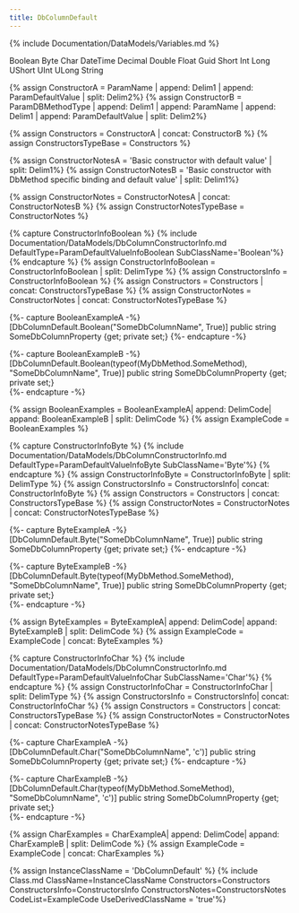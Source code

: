 ```yaml
---
title: DbColumnDefault
---
```

{% include Documentation/DataModels/Variables.md %}


Boolean 
Byte 
Char 
DateTime
Decimal 
Double 
Float 
Guid 
Short
Int 
Long 
UShort 
UInt 
ULong 
String


{% assign ConstructorA = ParamName | append: Delim1 | append: ParamDefaultValue | split: Delim2%}
{% assign ConstructorB = ParamDBMethodType | append: Delim1 | append: ParamName | append: Delim1 | append: ParamDefaultValue | split: Delim2%}

{% assign Constructors =  ConstructorA | concat: ConstructorB  %}
{% assign ConstructorsTypeBase =  Constructors %}

{% assign ConstructorNotesA = 'Basic constructor with default value' | split: Delim1%}
{% assign ConstructorNotesB = 'Basic constructor with DbMethod specific binding and default value' | split: Delim1%}

{% assign ConstructorNotes =  ConstructorNotesA | concat: ConstructorNotesB  %}
{% assign ConstructorNotesTypeBase =  ConstructorNotes %}


{% capture ConstructorInfoBoolean %}
{% include Documentation/DataModels/DbColumnConstructorInfo.md  DefaultType=ParamDefaultValueInfoBoolean SubClassName='Boolean'%}
{% endcapture %}
{% assign ConstructorInfoBoolean = ConstructorInfoBoolean | split: DelimType %}
{% assign ConstructorsInfo =  ConstructorInfoBoolean %}
{% assign Constructors =  Constructors | concat: ConstructorsTypeBase  %}
{% assign ConstructorNotes =  ConstructorNotes | concat: ConstructorNotesTypeBase  %}

{%- capture BooleanExampleA -%}
[DbColumnDefault.Boolean("SomeDbColumnName", True)]
public string SomeDbColumnProperty {get; private set;}
{%- endcapture -%}

{%- capture BooleanExampleB -%}
[DbColumnDefault.Boolean(typeof(MyDbMethod.SomeMethod), "SomeDbColumnName", True)]
public string SomeDbColumnProperty {get; private set;}	
{%- endcapture -%}

{% assign BooleanExamples = BooleanExampleA| append: DelimCode| appand: BooleanExampleB | split: DelimCode %}
{% assign ExampleCode = BooleanExamples %}






{% capture ConstructorInfoByte %}
{% include Documentation/DataModels/DbColumnConstructorInfo.md  DefaultType=ParamDefaultValueInfoByte SubClassName='Byte'%}
{% endcapture %}
{% assign ConstructorInfoByte = ConstructorInfoByte | split: DelimType %}
{% assign ConstructorsInfo =  ConstructorsInfo| concat: ConstructorInfoByte %}
{% assign Constructors =  Constructors | concat: ConstructorsTypeBase  %}
{% assign ConstructorNotes =  ConstructorNotes | concat: ConstructorNotesTypeBase  %}

{%- capture ByteExampleA -%}
[DbColumnDefault.Byte("SomeDbColumnName", True)]
public string SomeDbColumnProperty {get; private set;}
{%- endcapture -%}

{%- capture ByteExampleB -%}
[DbColumnDefault.Byte(typeof(MyDbMethod.SomeMethod), "SomeDbColumnName", True)]
public string SomeDbColumnProperty {get; private set;}	
{%- endcapture -%}

{% assign ByteExamples = ByteExampleA| append: DelimCode| appand: ByteExampleB | split: DelimCode %}
{% assign ExampleCode = ExampleCode | concat: ByteExamples %}



{% capture ConstructorInfoChar %}
{% include Documentation/DataModels/DbColumnConstructorInfo.md  DefaultType=ParamDefaultValueInfoChar SubClassName='Char'%}
{% endcapture %}
{% assign ConstructorInfoChar = ConstructorInfoChar | split: DelimType %}
{% assign ConstructorsInfo =  ConstructorsInfo| concat: ConstructorInfoChar %}
{% assign Constructors =  Constructors | concat: ConstructorsTypeBase  %}
{% assign ConstructorNotes =  ConstructorNotes | concat: ConstructorNotesTypeBase  %}

{%- capture CharExampleA -%}
[DbColumnDefault.Char("SomeDbColumnName", 'c')]
public string SomeDbColumnProperty {get; private set;}
{%- endcapture -%}

{%- capture CharExampleB -%}
[DbColumnDefault.Char(typeof(MyDbMethod.SomeMethod), "SomeDbColumnName", 'c')]
public string SomeDbColumnProperty {get; private set;}	
{%- endcapture -%}

{% assign CharExamples = CharExampleA| append: DelimCode| appand: CharExampleB | split: DelimCode %}
{% assign ExampleCode = ExampleCode | concat: CharExamples %}


{% assign InstanceClassName = 'DbColumnDefault' %}
{% include Class.md ClassName=InstanceClassName Constructors=Constructors ConstructorsInfo=ConstructorsInfo ConstructorsNotes=ConstructorsNotes CodeList=ExampleCode UseDerivedClassName = 'true'%}


